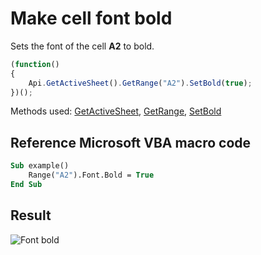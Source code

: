 # Make cell font bold

Sets the font of the cell **A2** to bold.

<!-- This code snippet is shown in the screenshot. -->

<!-- eslint-skip -->

``` ts
(function()
{
    Api.GetActiveSheet().GetRange("A2").SetBold(true);
})();
```

Methods used: [GetActiveSheet](../../../../office-api/usage-api/spreadsheet-api/Api/Methods/GetActiveSheet.md), [GetRange](../../../../office-api/usage-api/spreadsheet-api/ApiWorksheet/Methods/GetRange.md), [SetBold](../../../../office-api/usage-api/spreadsheet-api/ApiRange/Methods/SetBold.md)

## Reference Microsoft VBA macro code

``` vb
Sub example()
    Range("A2").Font.Bold = True
End Sub
```

## Result

![Font bold](/assets/images/plugins/font-bold.png)
